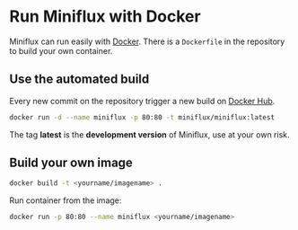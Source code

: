 Run Miniflux with Docker
========================

Miniflux can run easily with [Docker](https://www.docker.com).
There is a `Dockerfile` in the repository to build your own container.

Use the automated build
-----------------------

Every new commit on the repository trigger a new build on [Docker Hub](https://registry.hub.docker.com/u/miniflux/miniflux/).

```bash
docker run -d --name miniflux -p 80:80 -t miniflux/miniflux:latest
```

The tag **latest** is the **development version** of Miniflux, use at your own risk.

Build your own image
--------------------

```bash
docker build -t <yourname/imagename> .
```

Run container from the image:

```bash
docker run -p 80:80 --name miniflux <yourname/imagename>
```
